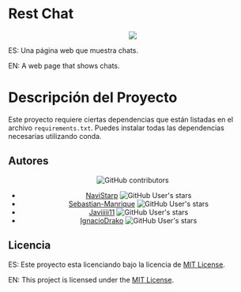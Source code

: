 # Rest Chat

<p align="center">
  <a href="https://skillicons.dev">
    <img src="https://skillicons.dev/icons?i=git,python,django,angular,typescript,html,css" />
  </a>
</p>

ES: Una página web que muestra chats.

EN: A web page that shows chats.

# Descripción del Proyecto

Este proyecto requiere ciertas dependencias que están listadas en el archivo `requirements.txt`. Puedes instalar todas las dependencias necesarias utilizando conda.

## Autores

<div style="text-align: center;">

![GitHub contributors](https://img.shields.io/github/contributors/NaviStarp/RestTalk)

- [NaviStarp](https://github.com/NaviStarp) ![GitHub User's stars](https://img.shields.io/github/stars/NaviStarp)
- [Sebastian-Manrique](https://github.com/Sebastian-Manrique) ![GitHub User's stars](https://img.shields.io/github/stars/Sebastian-Manrique)
- [Javiiiii11](https://github.com/Javiiiii11) ![GitHub User's stars](https://img.shields.io/github/stars/Javiiiii11)
- [IgnacioDrako](https://github.com/IgnacioDrako) ![GitHub User's stars](https://img.shields.io/github/stars/IgnacioDrako)

</div>

## Licencia

ES: Este proyecto esta licenciando bajo la licencia de [MIT License](LICENSE).

EN: This project is licensed under the [MIT License](LICENSE).
